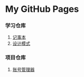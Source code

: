 # My GitHub Pages

### 学习仓库
1. [记事本](https://drintau.github.io/NoteBook)
2. [设计模式](https://drintau.github.io/DesignPattern)

### 项目仓库
1. [账号管理器](https://drintau.github.io/AccountManager)
